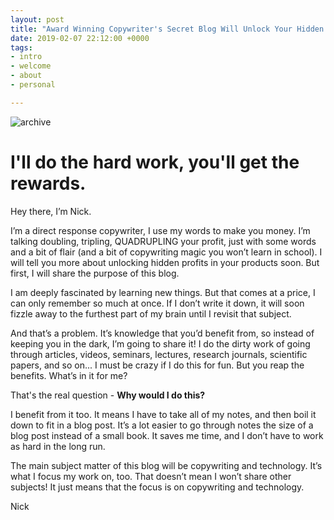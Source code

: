 ```yaml
---
layout: post
title: "Award Winning Copywriter's Secret Blog Will Unlock Your Hidden Brainpower."
date: 2019-02-07 22:12:00 +0000
tags:
- intro
- welcome
- about
- personal

---
```

![archive]({{site.url}}{{site.baseurl}}/images/archivesthin.png)


# I'll do the hard work, you'll get the rewards. 

Hey there, I’m Nick. 

I’m a direct response copywriter, I use my words to make you money. I’m talking doubling, tripling, QUADRUPLING your profit, just with some words and a bit of flair (and a bit of copywriting magic you won’t learn in school). I will tell you more about unlocking hidden profits in your products soon. But first, I will share the purpose of this blog.

I am deeply fascinated by learning new things. But that comes at a price, I can only remember so much at once. If I don’t write it down, it will soon fizzle away to the furthest part of my brain until I revisit that subject. 

And that’s a problem. It’s knowledge that you’d benefit from, so instead of keeping you in the dark, I’m going to share it! I do the dirty work of going through articles, videos, seminars, lectures, research journals, scientific papers, and so on... I must be crazy if I do this for fun. But you reap the benefits. What’s in it for me?

That's the real question - **Why would I do this?**

I benefit from it too. It means I have to take all of my notes, and then boil it down to fit in a blog post. It’s a lot easier to go through notes the size of a blog post instead of a small book. It saves me time, and I don’t have to work as hard in the long run. 

The main subject matter of this blog will be copywriting and technology. It’s what I focus my work on, too. That doesn’t mean I won’t share other subjects! It just means that the focus is on copywriting and technology. 

Nick
